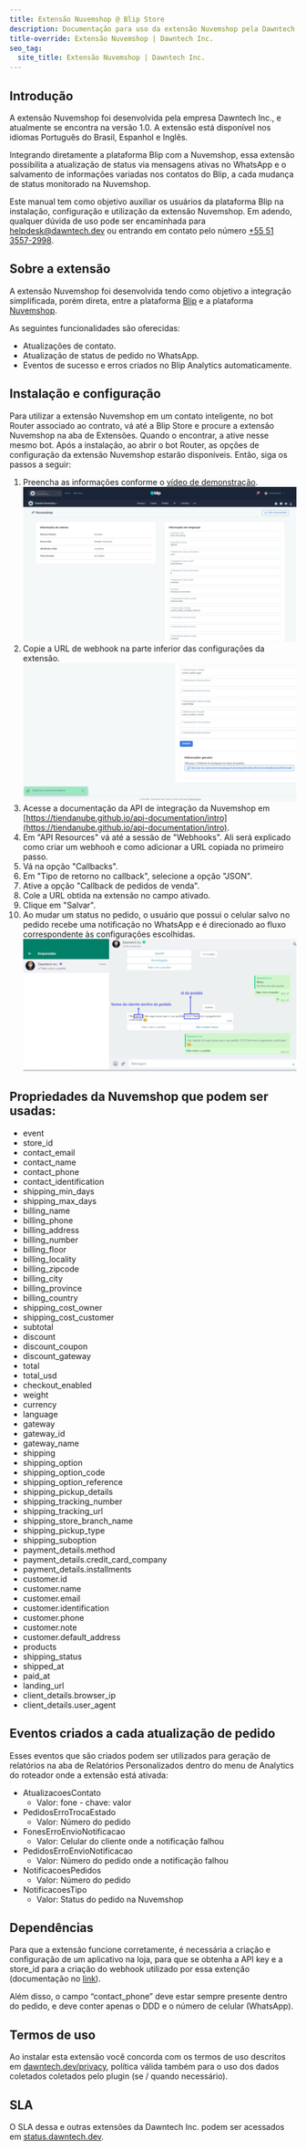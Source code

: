 ```yaml
---
title: Extensão Nuvemshop @ Blip Store
description: Documentação para uso da extensão Nuvemshop pela Dawntech Inc. para a plataforma Take Blip
title-override: Extensão Nuvemshop | Dawntech Inc.
seo_tag:
  site_title: Extensão Nuvemshop | Dawntech Inc.
---
```



## Introdução

A extensão Nuvemshop foi desenvolvida pela empresa Dawntech Inc., e atualmente se encontra na versão 1.0. A extensão está disponível nos idiomas Português do Brasil, Espanhol e Inglês.

Integrando diretamente a plataforma Blip com a Nuvemshop, essa extensão possibilita a atualização de status via mensagens ativas no WhatsApp e o salvamento de informações variadas nos contatos do Blip, a cada mudança de status monitorado na Nuvemshop.

Este manual tem como objetivo auxiliar os usuários da plataforma Blip na instalação, configuração e utilização da extensão Nuvemshop. Em adendo, qualquer dúvida de uso pode ser encaminhada para [helpdesk@dawntech.dev](mailto:helpdesk@dawntech.dev) ou entrando em contato pelo número [+55 51 3557-2998](https://wa.me/555135572998).


## Sobre a extensão

A extensão Nuvemshop foi desenvolvida tendo como objetivo a integração simplificada, porém direta, entre a plataforma [Blip](https://portal.blip.ai) e a plataforma [Nuvemshop](https://www.nuvemshop.com.br).

As seguintes funcionalidades são oferecidas:

- Atualizações de contato.
- Atualização de status de pedido no WhatsApp.
- Eventos de sucesso e erros criados no Blip Analytics automaticamente.

## Instalação e configuração

Para utilizar a extensão Nuvemshop em um contato inteligente, no bot Router associado ao contrato, vá até a Blip Store e procure a extensão Nuvemshop na aba de Extensões. Quando o encontrar, a ative nesse mesmo bot. Após a instalação, ao abrir o bot Router, as opções de configuração da extensão Nuvemshop estarão disponíveis. Então, siga os passos a seguir:
1. Preencha as informações conforme o [vídeo de demonstração](https://www.youtube.com/watch?v=ontlU0CweBE).
![Callback](../images/pt/nuvemshop/nuvem_0.jpg)
2. Copie a URL de webhook na parte inferior das configurações da extensão.
![Webhooks](../images/pt/nuvemshop/nuvem_1.jpg)
3. Acesse a documentação da API de integração da Nuvemshop em [https://tiendanube.github.io/api-documentation/intro](https://tiendanube.github.io/api-documentation/intro).
4. Em "API Resources" vá até a sessão de "Webhooks". Ali será explicado como criar um webhooh e como adicionar a URL copiada no primeiro passo.
5. Vá na opção "Callbacks".
6. Em "Tipo de retorno no callback", selecione a opção "JSON".
7. Ative a opção "Callback de pedidos de venda".
8. Cole a URL obtida na extensão no campo ativado.
9.  Clique em "Salvar".
10. Ao mudar um status no pedido, o usuário que possui o celular salvo no pedido recebe uma notificação no WhatsApp e é direcionado ao fluxo correspondente às configurações escolhidas.
![WhatsApp](../images/pt/nuvemshop/nuvem_2.jpg)

## Propriedades da Nuvemshop que podem ser usadas:

- event
- store_id
- contact_email
- contact_name
- contact_phone
- contact_identification
- shipping_min_days
- shipping_max_days
- billing_name
- billing_phone
- billing_address
- billing_number
- billing_floor
- billing_locality
- billing_zipcode
- billing_city
- billing_province
- billing_country
- shipping_cost_owner
- shipping_cost_customer
- subtotal
- discount
- discount_coupon
- discount_gateway
- total
- total_usd
- checkout_enabled
- weight
- currency
- language
- gateway
- gateway_id
- gateway_name
- shipping
- shipping_option
- shipping_option_code
- shipping_option_reference
- shipping_pickup_details
- shipping_tracking_number
- shipping_tracking_url
- shipping_store_branch_name
- shipping_pickup_type
- shipping_suboption
- payment_details.method
- payment_details.credit_card_company
- payment_details.installments
- customer.id
- customer.name
- customer.email
- customer.identification
- customer.phone
- customer.note
- customer.default_address
- products
- shipping_status
- shipped_at
- paid_at
- landing_url
- client_details.browser_ip
- client_details.user_agent

## Eventos criados a cada atualização de pedido
Esses eventos que são criados podem ser utilizados para geração de relatórios na aba de Relatórios Personalizados dentro do menu de Analytics do roteador onde a extensão está ativada:
* AtualizacoesContato
  * Valor: fone - chave: valor
* PedidosErroTrocaEstado
  * Valor: Número do pedido
* FonesErroEnvioNotificacao
  * Valor: Celular do cliente onde a notificação falhou
* PedidosErroEnvioNotificacao
  * Valor: Número do pedido onde a notificação falhou
* NotificacoesPedidos
  * Valor: Número do pedido
* NotificacoesTipo
  * Valor: Status do pedido na Nuvemshop


## Dependências

Para que a extensão funcione corretamente, é necessária a criação e configuração de um aplicativo na loja, para que se obtenha a API key e a store_id para a criação do webhook utilizado por essa extenção (documentação no [link](https://atendimento.nuvemshop.com.br/pt_BR/parceiros-tecnologicos/como-fazer-um-aplicativo-para-a-loja-de-aplicativos-nuvemshop)).

Além disso, o campo “contact_phone” deve estar sempre presente dentro do pedido, e deve conter apenas o DDD e o número de celular (WhatsApp).


## Termos de uso

Ao instalar esta extensão você concorda com os termos de uso descritos em [dawntech.dev/privacy](https://dawntech.dev/privacy/pt), política válida também para o uso dos dados coletados coletados pelo plugin (se / quando necessário).

## SLA

O SLA dessa e outras extensões da Dawntech Inc. podem ser acessados em [status.dawntech.dev](https://status.dawntech.dev).